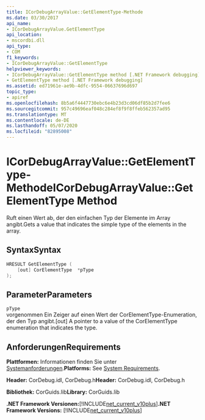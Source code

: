```yaml
---
title: ICorDebugArrayValue::GetElementType-Methode
ms.date: 03/30/2017
api_name:
- ICorDebugArrayValue.GetElementType
api_location:
- mscordbi.dll
api_type:
- COM
f1_keywords:
- ICorDebugArrayValue::GetElementType
helpviewer_keywords:
- ICorDebugArrayValue::GetElementType method [.NET Framework debugging]
- GetElementType method [.NET Framework debugging]
ms.assetid: ed71961e-ae9b-4dfc-9554-06637696d697
topic_type:
- apiref
ms.openlocfilehash: 8b5a6f4447730ebc6e4b23d3cd06df85b2d7fee6
ms.sourcegitcommit: 957c49696eaf048c284ef8f9f8ffeb562357ad95
ms.translationtype: MT
ms.contentlocale: de-DE
ms.lasthandoff: 05/07/2020
ms.locfileid: "82895008"
---
```

# <a name="icordebugarrayvaluegetelementtype-method"></a><span data-ttu-id="52ea8-102">ICorDebugArrayValue::GetElementType-Methode</span><span class="sxs-lookup"><span data-stu-id="52ea8-102">ICorDebugArrayValue::GetElementType Method</span></span>
<span data-ttu-id="52ea8-103">Ruft einen Wert ab, der den einfachen Typ der Elemente im Array angibt.</span><span class="sxs-lookup"><span data-stu-id="52ea8-103">Gets a value that indicates the simple type of the elements in the array.</span></span>  
  
## <a name="syntax"></a><span data-ttu-id="52ea8-104">Syntax</span><span class="sxs-lookup"><span data-stu-id="52ea8-104">Syntax</span></span>  
  
```cpp  
HRESULT GetElementType (  
    [out] CorElementType  *pType  
);  
```  
  
## <a name="parameters"></a><span data-ttu-id="52ea8-105">Parameter</span><span class="sxs-lookup"><span data-stu-id="52ea8-105">Parameters</span></span>  
 `pType`  
 <span data-ttu-id="52ea8-106">vorgenommen Ein Zeiger auf einen Wert der CorElementType-Enumeration, der den Typ angibt.</span><span class="sxs-lookup"><span data-stu-id="52ea8-106">[out] A pointer to a value of the CorElementType enumeration that indicates the type.</span></span>  
  
## <a name="requirements"></a><span data-ttu-id="52ea8-107">Anforderungen</span><span class="sxs-lookup"><span data-stu-id="52ea8-107">Requirements</span></span>  
 <span data-ttu-id="52ea8-108">**Plattformen:** Informationen finden Sie unter [Systemanforderungen](../../get-started/system-requirements.md).</span><span class="sxs-lookup"><span data-stu-id="52ea8-108">**Platforms:** See [System Requirements](../../get-started/system-requirements.md).</span></span>  
  
 <span data-ttu-id="52ea8-109">**Header:** CorDebug.idl, CorDebug.h</span><span class="sxs-lookup"><span data-stu-id="52ea8-109">**Header:** CorDebug.idl, CorDebug.h</span></span>  
  
 <span data-ttu-id="52ea8-110">**Bibliothek:** CorGuids.lib</span><span class="sxs-lookup"><span data-stu-id="52ea8-110">**Library:** CorGuids.lib</span></span>  
  
 <span data-ttu-id="52ea8-111">**.NET Framework Versionen:**[!INCLUDE[net_current_v10plus](../../../../includes/net-current-v10plus-md.md)]</span><span class="sxs-lookup"><span data-stu-id="52ea8-111">**.NET Framework Versions:** [!INCLUDE[net_current_v10plus](../../../../includes/net-current-v10plus-md.md)]</span></span>
